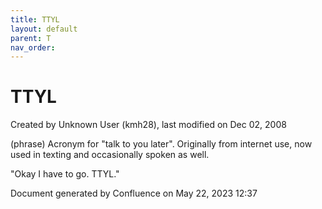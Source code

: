 ```yaml
---
title: TTYL
layout: default
parent: T
nav_order:
---
```


# TTYL

Created by  Unknown User (kmh28), last modified on Dec 02, 2008

(phrase) Acronym for &quot;talk to you later&quot;. Originally from internet use, now used in texting and occasionally spoken as well.

&quot;Okay I have to go. TTYL.&quot; 

Document generated by Confluence on May 22, 2023 12:37


